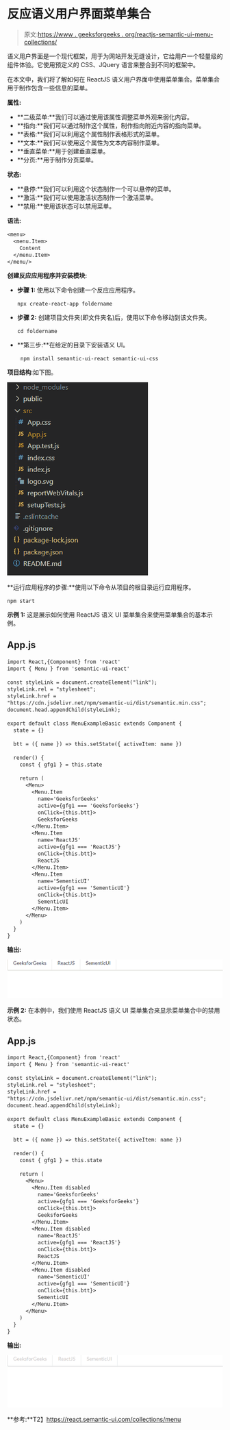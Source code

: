 # 反应语义用户界面菜单集合

> 原文:[https://www . geeksforgeeks . org/reactjs-semantic-ui-menu-collections/](https://www.geeksforgeeks.org/reactjs-semantic-ui-menu-collections/)

语义用户界面是一个现代框架，用于为网站开发无缝设计，它给用户一个轻量级的组件体验。它使用预定义的 CSS、JQuery 语言来整合到不同的框架中。

在本文中，我们将了解如何在 ReactJS 语义用户界面中使用菜单集合。菜单集合用于制作包含一些信息的菜单。

**属性:**

*   **二级菜单:**我们可以通过使用该属性调整菜单外观来弱化内容。
*   **指向:**我们可以通过制作这个属性，制作指向附近内容的指向菜单。
*   **表格:**我们可以利用这个属性制作表格形式的菜单。
*   **文本:**我们可以使用这个属性为文本内容制作菜单。
*   **垂直菜单:**用于创建垂直菜单。
*   **分页:**用于制作分页菜单。

**状态:**

*   **悬停:**我们可以利用这个状态制作一个可以悬停的菜单。
*   **激活:**我们可以使用激活状态制作一个激活菜单。
*   **禁用:**使用该状态可以禁用菜单。

**语法:**

```
<menu>
  <menu.Item>
    Content
  </menu.Item>
</menu/>
```

**创建反应应用程序并安装模块:**

*   **步骤 1:** 使用以下命令创建一个反应应用程序。

    ```
    npx create-react-app foldername
    ```

*   **步骤 2:** 创建项目文件夹(即文件夹名)后，使用以下命令移动到该文件夹。

    ```
    cd foldername
    ```

*   **第三步:**在给定的目录下安装语义 UI。

    ```
     npm install semantic-ui-react semantic-ui-css
    ```

**项目结构**:如下图。

![](img/f04ae0d8b722a9fff0bd9bd138b29c23.png)

**运行应用程序的步骤:**使用以下命令从项目的根目录运行应用程序。

```
npm start
```

**示例 1:** 这是展示如何使用 ReactJS 语义 UI 菜单集合来使用菜单集合的基本示例。

## App.js

```
import React,{Component} from 'react'
import { Menu } from 'semantic-ui-react'

const styleLink = document.createElement("link");
styleLink.rel = "stylesheet";
styleLink.href = 
"https://cdn.jsdelivr.net/npm/semantic-ui/dist/semantic.min.css";
document.head.appendChild(styleLink);

export default class MenuExampleBasic extends Component {
  state = {}

  btt = ({ name }) => this.setState({ activeItem: name })

  render() {
    const { gfg1 } = this.state

    return (
      <Menu>
        <Menu.Item
          name='GeeksforGeeks'
          active={gfg1 === 'GeeksforGeeks'}
          onClick={this.btt}>
          GeeksforGeeks
        </Menu.Item>
        <Menu.Item
          name='ReactJS'
          active={gfg1 === 'ReactJS'}
          onClick={this.btt}>
          ReactJS
        </Menu.Item>
        <Menu.Item
          name='SementicUI'
          active={gfg1 === 'SementicUI'}
          onClick={this.btt}>
          SementicUI
        </Menu.Item>
      </Menu>
    )
  }
}
```

**输出:**

![](img/d8493cdd737b980886d9dc22cd63332b.png)

**示例 2:** 在本例中，我们使用 ReactJS 语义 UI 菜单集合来显示菜单集合中的禁用状态。

## App.js

```
import React,{Component} from 'react'
import { Menu } from 'semantic-ui-react'

const styleLink = document.createElement("link");
styleLink.rel = "stylesheet";
styleLink.href = 
"https://cdn.jsdelivr.net/npm/semantic-ui/dist/semantic.min.css";
document.head.appendChild(styleLink);

export default class MenuExampleBasic extends Component {
  state = {}

  btt = ({ name }) => this.setState({ activeItem: name })

  render() {
    const { gfg1 } = this.state

    return (
      <Menu>
        <Menu.Item disabled
          name='GeeksforGeeks'
          active={gfg1 === 'GeeksforGeeks'}
          onClick={this.btt}>
          GeeksforGeeks
        </Menu.Item>
        <Menu.Item disabled
          name='ReactJS'
          active={gfg1 === 'ReactJS'}
          onClick={this.btt}>
          ReactJS
        </Menu.Item>
        <Menu.Item disabled
          name='SementicUI'
          active={gfg1 === 'SementicUI'}
          onClick={this.btt}>
          SementicUI
        </Menu.Item>
      </Menu>
    )
  }
}
```

**输出:**

![](img/4ebfd2969fbf63128de40172fff0514a.png)

**参考:**T2】https://react.semantic-ui.com/collections/menu